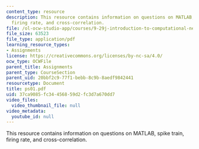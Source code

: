 ```yaml
---
content_type: resource
description: This resource contains information on questions on MATLAB, spike train,
  firing rate, and cross-correlation.
file: /ol-ocw-studio-app/courses/9-29j-introduction-to-computational-neuroscience-spring-2004/37ca9085fc34456859d2fc3d7a670dd7_ps01.pdf
file_size: 63523
file_type: application/pdf
learning_resource_types:
- Assignments
license: https://creativecommons.org/licenses/by-nc-sa/4.0/
ocw_type: OCWFile
parent_title: Assignments
parent_type: CourseSection
parent_uid: 20bbf2c9-77f1-bebb-8c9b-8aedf9842441
resourcetype: Document
title: ps01.pdf
uid: 37ca9085-fc34-4568-59d2-fc3d7a670dd7
video_files:
  video_thumbnail_file: null
video_metadata:
  youtube_id: null
---
```

This resource contains information on questions on MATLAB, spike train, firing rate, and cross-correlation.